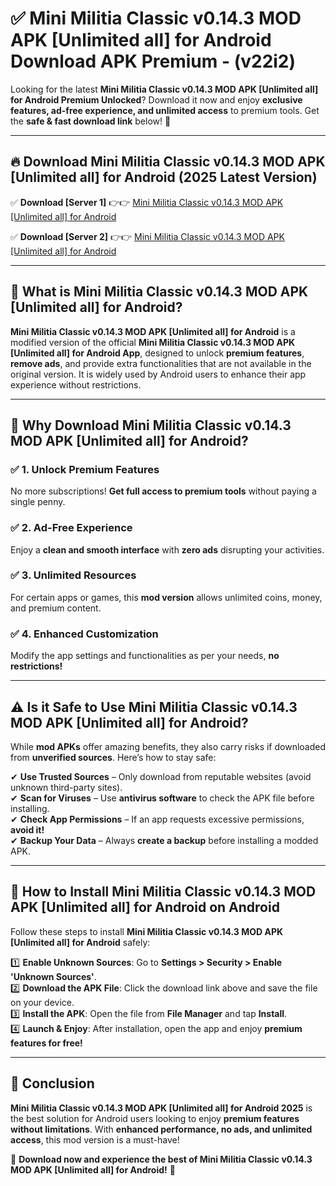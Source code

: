 
# ✅ Mini Militia Classic v0.14.3 MOD APK [Unlimited all] for Android Download APK Premium -  (v22i2) 

Looking for the latest **Mini Militia Classic v0.14.3 MOD APK [Unlimited all] for Android Premium Unlocked**? Download it now and enjoy **exclusive features, ad-free experience, and unlimited access** to premium tools. Get the **safe & fast download link** below! 🚀

---

## 🔥 Download Mini Militia Classic v0.14.3 MOD APK [Unlimited all] for Android (2025 Latest Version)

✅ **Download [Server 1]** 👉👉 [Mini Militia Classic v0.14.3 MOD APK [Unlimited all] for Android ](https://apkcomod.com?title=Mini_Militia_Classic_v0.14.3_MOD_APK_[Unlimited_all]_for_Android)  

✅ **Download [Server 2]** 👉👉 [Mini Militia Classic v0.14.3 MOD APK [Unlimited all] for Android ](https://apkcomod.com?title=Mini_Militia_Classic_v0.14.3_MOD_APK_[Unlimited_all]_for_Android)  


---

## 📌 What is Mini Militia Classic v0.14.3 MOD APK [Unlimited all] for Android?

**Mini Militia Classic v0.14.3 MOD APK [Unlimited all] for Android** is a modified version of the official **Mini Militia Classic v0.14.3 MOD APK [Unlimited all] for Android App**, designed to unlock **premium features**, **remove ads**, and provide extra functionalities that are not available in the original version. It is widely used by Android users to enhance their app experience without restrictions.

---

## 🌟 Why Download Mini Militia Classic v0.14.3 MOD APK [Unlimited all] for Android?

### ✅ 1. Unlock Premium Features
No more subscriptions! **Get full access to premium tools** without paying a single penny.

### ✅ 2. Ad-Free Experience
Enjoy a **clean and smooth interface** with **zero ads** disrupting your activities.

### ✅ 3. Unlimited Resources
For certain apps or games, this **mod version** allows unlimited coins, money, and premium content.

### ✅ 4. Enhanced Customization
Modify the app settings and functionalities as per your needs, **no restrictions!**

---

## ⚠️ Is it Safe to Use Mini Militia Classic v0.14.3 MOD APK [Unlimited all] for Android?

While **mod APKs** offer amazing benefits, they also carry risks if downloaded from **unverified sources**. Here’s how to stay safe:

✔ **Use Trusted Sources** – Only download from reputable websites (avoid unknown third-party sites).  
✔ **Scan for Viruses** – Use **antivirus software** to check the APK file before installing.  
✔ **Check App Permissions** – If an app requests excessive permissions, **avoid it!**  
✔ **Backup Your Data** – Always **create a backup** before installing a modded APK.

---

## 📲 How to Install Mini Militia Classic v0.14.3 MOD APK [Unlimited all] for Android on Android

Follow these steps to install **Mini Militia Classic v0.14.3 MOD APK [Unlimited all] for Android** safely:

1️⃣ **Enable Unknown Sources**: Go to **Settings > Security > Enable 'Unknown Sources'**.  
2️⃣ **Download the APK File**: Click the download link above and save the file on your device.  
3️⃣ **Install the APK**: Open the file from **File Manager** and tap **Install**.  
4️⃣ **Launch & Enjoy**: After installation, open the app and enjoy **premium features for free!**

---

## 🚀 Conclusion

**Mini Militia Classic v0.14.3 MOD APK [Unlimited all] for Android 2025** is the best solution for Android users looking to enjoy **premium features without limitations**. With **enhanced performance, no ads, and unlimited access**, this mod version is a must-have!

🔻 **Download now and experience the best of Mini Militia Classic v0.14.3 MOD APK [Unlimited all] for Android!** 🔻

